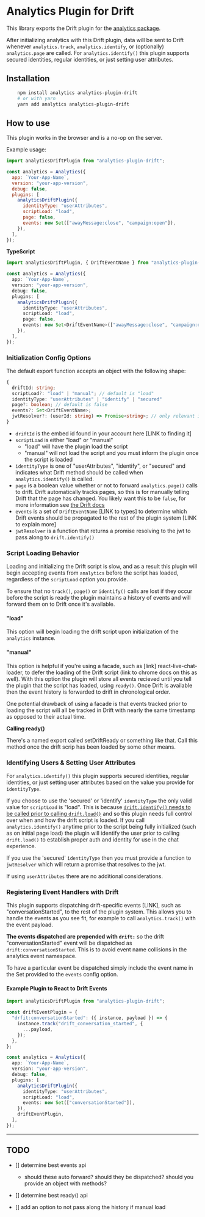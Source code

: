 # Analytics Plugin for Drift

This library exports the Drift plugin for the [analytics package](https://github.com/DavidWells/analytics).

After initializing analytics with this Drift plugin, data will be sent to Drift whenever `analytics.track`, `analytics.identify`, or (optionally) `analytics.page` are called. For `analytics.identify()` this plugin supports secured identities, regular identities, or just setting user attributes.

## Installation

```bash
    npm install analytics analytics-plugin-drift
    # or with yarn
    yarn add analytics analytics-plugin-drift
```

## How to use

This plugin works in the browser and is a no-op on the server.

Example usage:

```js
import analyticsDriftPlugin from "analytics-plugin-drift";

const analytics = Analytics({
  app: `Your-App-Name`,
  version: "your-app-version",
  debug: false,
  plugins: [
    analyticsDriftPlugin({
      identityType: "userAttributes",
      scriptLoad: "load",
      page: false,
      events: new Set(["awayMessage:close", "campaign:open"]),
    }),
  ],
});
```

**TypeScript**

```ts
import analyticsDriftPlugin, { DriftEventName } from "analytics-plugin-drift";

const analytics = Analytics({
  app: `Your-App-Name`,
  version: "your-app-version",
  debug: false,
  plugins: [
    analyticsDriftPlugin({
      identityType: "userAttributes",
      scriptLoad: "load",
      page: false,
      events: new Set<DriftEventName>(["awayMessage:close", "campaign:open"]),
    }),
  ],
});
```

### Initialization Config Options

The default export function accepts an object with the following shape:

```ts
{
  driftId: string;
  scriptLoad?: "load" | "manual"; // default is "load"
  identityType: "userAttributes" | "identify" | "secured"
  page?: boolean; // default is false
  events?: Set<DriftEventName>;
  jwtResolver?: (userId: string) => Promise<string>; // only relevant if identityType = "secured"
}
```

- `driftId` is the embed id found in your account here [LINK to finding it]
- `scriptLoad` is either "load" or "manual"
  - "load" will have the plugin load the script
  - "manual" will not load the script and you must inform the plugin once the script is loaded
- `identityType` is one of "userAttributes", "identify", or "secured" and indicates what Drift method should be called when `analytics.identify()` is called.
- `page` is a boolean value whether or not to forward `analytics.page()` calls to drift. Drift automatically tracks pages, so this is for manually telling Drift that the page has changed. You likely want this to be `false`, for more information see [the Drift docs](https://devdocs.drift.com/docs/contact-properties#driftpage)
- `events` is a set of `DriftEventName` [LINK to types] to determine which Drift events should be propagated to the rest of the plugin system [LINK to explain more]
- `jwtResolver` is a function that returns a promise resolving to the jwt to pass along to `drift.identify()`

### Script Loading Behavior

Loading and initializing the Drift script is slow, and as a result this plugin will begin accepting events from `analytics` before the script has loaded, regardless of the `scriptLoad` option you provide.

To ensure that no `track()`, `page()` or `identify()` calls are lost if they occur before the script is ready the plugin maintains a history of events and will forward them on to Drift once it's available.

#### "load"

This option will begin loading the drift script upon initialization of the `analytics` instance.

#### "manual"

This option is helpful if you're using a facade, such as [link] react-live-chat-loader, to defer the loading of the Drift script (link to chrome docs on this as well). With this option the plugin will store all events recieved until you tell the plugin that the script has loaded, using `ready()`. Once Drift is available then the event history is forwarded to drift in chronological order.

One potential drawback of using a facade is that events tracked prior to loading the script will all be tracked in Drift with nearly the same timestamp as opposed to their actual time.

**Calling ready()**

There's a named export called setDriftReady or something like that. Call this method once the drift scrip has been loaded by some other means.

### Identifying Users & Setting User Attributes

For `analytics.identify()` this plugin supports secured identities, regular identities, or just setting user attributes based on the value you provide for `identityType`.

If you choose to use the 'secured' or 'identify' `identityType` the only valid value for `scriptLoad` is "load". This is because [`drift.identify()` needs to be called prior to calling `drift.load()`](https://devdocs.drift.com/docs/contact-properties#driftidentifyuserid-attributes) and so this plugin needs full control over when and how the drift script is loaded. If you call `analytics.identify()` anytime prior to the script being fully initialized (such as on initial page load) the plugin will identify the user prior to calling `drift.load()` to establish proper auth and identity for use in the chat experience.

If you use the 'secured' `identityType` then you must provide a function to `jwtResolver` which will return a promise that resolves to the jwt.

If using `userAttributes` there are no additional considerations.

### Registering Event Handlers with Drift

This plugin supports dispatching drift-specific events [LINK], such as "conversationStarted", to the rest of the plugin system. This allows you to handle the events as you see fit, for example to call `analytics.track()` with the event payload.

**The events dispatched are prepended with `drift:`** so the drift "conversationStarted" event will be dispatched as `drift:conversationStarted`. This is to avoid event name collisions in the analytics event namespace.

To have a particular event be dispatched simply include the event name in the Set provided to the `events` config option.

#### Example Plugin to React to Drift Events

```ts
import analyticsDriftPlugin from "analytics-plugin-drift";

const driftEventPlugin = {
  "drfit:conversationStarted": ({ instance, payload }) => {
    instance.track("drift_conversation_started", {
      ...payload,
    });
  },
};

const analytics = Analytics({
  app: `Your-App-Name`,
  version: "your-app-version",
  debug: false,
  plugins: [
    analyticsDriftPlugin({
      identityType: "userAttributes",
      scriptLoad: "load",
      events: new Set(["conversationStarted"]),
    }),
    driftEventPlugin,
  ],
});
```

---

## TODO

- [] determine best events api

  - should these auto forward? should they be dispatched? should you provide an object with methods?

- [] determine best ready() api
- [] add an option to not pass along the history if manual load
